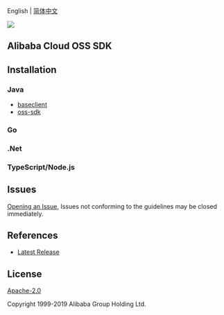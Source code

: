 English | [简体中文](README-CN.md)

![](https://aliyunsdk-pages.alicdn.com/icons/AlibabaCloud.svg)

## Alibaba Cloud OSS SDK


## Installation
### Java
- [baseclient](./baseclient/java/README.md)
- [oss-sdk](./langs/java/README.md)

### Go

### .Net

### TypeScript/Node.js

## Issues
[Opening an Issue](https://github.com/aliyun/alibabacloud-oss-sdk/issues/new), Issues not conforming to the guidelines may be closed immediately.

## References
* [Latest Release](https://github.com/aliyun/alibabacloud-oss-sdk)

## License
[Apache-2.0](http://www.apache.org/licenses/LICENSE-2.0)

Copyright 1999-2019 Alibaba Group Holding Ltd.